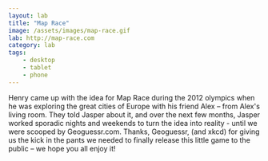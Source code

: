 ```yaml
---
layout: lab
title: "Map Race"
image: /assets/images/map-race.gif
lab: http://map-race.com
category: lab
tags:
    - desktop
    - tablet
    - phone
---
```


Henry came up with the idea for Map Race during the 2012 olympics when he was exploring the great cities of Europe with his friend Alex – from Alex's living room. They told Jasper about it, and over the next few months, Jasper worked sporadic nights and weekends to turn the idea into reality - until we were scooped by Geoguessr.com. Thanks, Geoguessr, (and xkcd) for giving us the kick in the pants we needed to finally release this little game to the public – we hope you all enjoy it!
